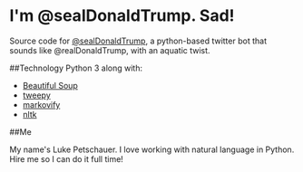 # I'm @sealDonaldTrump. Sad!

Source code for [@sealDonaldTrump](https://twitter.com/sealDonaldTrump), a python-based twitter bot that sounds like @realDonaldTrump, with an aquatic twist.

##Technology
Python 3 along with:
* [Beautiful Soup](https://www.crummy.com/software/BeautifulSoup/)
* [tweepy](https://tweepy.readthedocs.io/en/v3.5.0/)
* [markovify](https://github.com/jsvine/markovify)
* [nltk](http://nltk.org)

##Me

My name's Luke Petschauer. I love working with natural language in Python. Hire me so I can do it full time!
